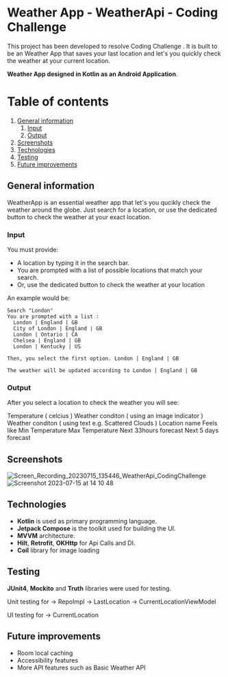 # Weather App - WeatherApi - Coding Challenge

This project has been developed to resolve Coding Challenge . It is built to be an Weather App that saves your last location and let's you quickly check the weather at your current location.

**Weather App designed in Kotlin as an Android Application**.

# Table of contents
1. [General information](#general-information)
   1. [Input](#input)
   2. [Output](#output)
2. [Screenshots](#screenshots)
3. [Technologies](#technologies)
4. [Testing](#testing)
5. [Future improvements](#future-improvements)


## General information

WeatherApp is an essential weather app that let's you qucikly check the weather around the globe. Just search for a location, or use the dedicated button to check the weather at your exact location.

### Input

You must provide:
* A location by typing it in the search bar.
* You are prompted with a list of possible locations that match your search.
* Or, use the dedicated button to check the weather at your location



An example would be:
```
Search "London"
You are prompted with a list :
  London | England | GB
  City of London | England | GB
  London | Ontario | CA
  Chelsea | England | GB
  London | Kentucky | US

Then, you select the first option. London | England | GB

The weather will be updated according to London | England | GB

```

### Output

After you select a location to check the weather you will see:

  Temperature ( celcius )
  Weather conditon ( using an image indicator )
  Weather conditon ( using text e.g. Scattered Clouds )
  Location name
  Feels like
  Min Temperature
  Max Temperature
  Next 33hours forecast
  Next 5 days forecast
  
## Screenshots

![Screen_Recording_20230715_135446_WeatherApi_CodingChallenge](https://github.com/vldtc/WeatherApi_CodingChallenge/assets/129045490/c52007a9-8f2f-438e-bbb9-86c3947a305b) ![Screenshot 2023-07-15 at 14 10 48](https://github.com/vldtc/WeatherApi_CodingChallenge/assets/129045490/e65e505c-2c20-4b55-a1b8-bd06dc852cc3)

## Technologies

- **Kotlin** is used as primary programming language.
- **Jetpack Compose** is the toolkit used for building the UI.
- **MVVM** architecture.
- **Hilt**, **Retrofit**, **OKHttp** for Api Calls and DI.
- **Coil** library for image loading



## Testing

**JUnit4**, **Mockito** and **Truth** libraries were used for testing.

Unit testing for 
  -> RepoImpl
  -> LastLocation
  -> CurrentLocationViewModel

UI testing for 
  -> CurrentLocation

## Future improvements

   - Room local caching
   - Accessibility features
   - More API features such as Basic Weather API
